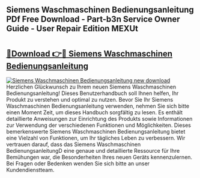 ## Siemens Waschmaschinen Bedienungsanleitung PDf Free Download - Part-b3n Service Owner Guide - User Repair Edition MEXUt

# <h2><a href="http://df4i0hg.blite.top/?on=Siemens+Waschmaschinen+Bedienungsanleitung">🔗Download 👉🔴 Siemens Waschmaschinen Bedienungsanleitung</a></h2>

[![Siemens Waschmaschinen Bedienungsanleitung new download](https://i.imgur.com/lujVjoI.png)](http://df4i0hg.blite.top/?on=Siemens+Waschmaschinen+Bedienungsanleitung)
Herzlichen Glückwunsch zu Ihrem neuen Siemens Waschmaschinen Bedienungsanleitung! Dieses Benutzerhandbuch soll Ihnen helfen, Ihr Produkt zu verstehen und optimal zu nutzen. Bevor Sie Ihr Siemens Waschmaschinen Bedienungsanleitung verwenden, nehmen Sie sich bitte einen Moment Zeit, um dieses Handbuch sorgfältig zu lesen. Es enthält detaillierte Anweisungen zur Einrichtung des Produkts sowie Informationen zur Verwendung der verschiedenen Funktionen und Möglichkeiten. Dieses bemerkenswerte Siemens Waschmaschinen Bedienungsanleitung bietet eine Vielzahl von Funktionen, um Ihr tägliches Leben zu verbessern. Wir vertrauen darauf, dass das Siemens Waschmaschinen BedienungsanleitungD eine genaue und detaillierte Ressource für Ihre Bemühungen war, die Besonderheiten Ihres neuen Geräts kennenzulernen. Bei Fragen oder Bedenken wenden Sie sich bitte an unser Kundendienstteam.
